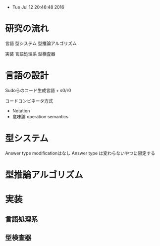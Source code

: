 * Tue Jul 12 20:46:48 2016

# 研究の流れ
言語 型システム 型推論アルゴリズム

実装 言語処理系 型検査器

# 言語の設計
Sudoらのコード生成言語 + s0/r0

コードコンビネータ方式

 * Notation
 * 意味論
   operation semantics


# 型システム
Answer type modificationはなし
Answer type は変わらないやつに限定する

# 型推論アルゴリズム

# 実装

## 言語処理系

## 型検査器
